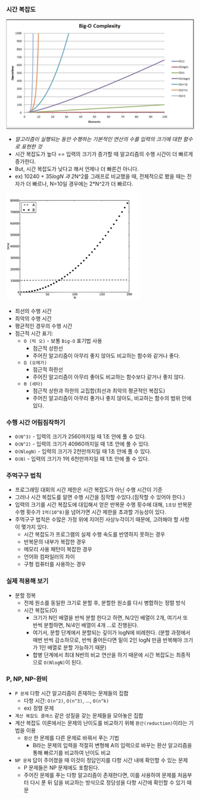 ### 시간 복잡도
![](../../img/theory/01-TimeComplexity/time_complexity_graph.png)

- *알고리즘이 실행되는 동안 수행하는 기본적인 연산의 수를 입력의 크기에 대한 함수로 표현한 것*
- 시간 복잡도가 높다 == 입력의 크기가 증가할 때 알고리즘의 수행 시간이 더 빠르게 증가한다.
- But, 시간 복잡도가 낮다고 해서 언제나 더 빠른건 아니다.
- ex) 10240 + 35*logN 과 2*N^2를 그래프로 비교했을 때, 전체적으로 봤을 때는 전자가 더 빠르나, N=10일 경우에는 2*N^2가 더 빠르다.

![](../../img/theory/01-TimeComplexity/compare_n2_and_const.png)

- 최선의 수행 시간
- 최악의 수행 시간
- 평균적인 경우의 수행 시간
- 점근적 시간 표기:
    - `O (빅 오)` - 보통 `Big-O` 표기법 사용
        - 점근적 상한선
        - 주어진 알고리즘이 아무리 좋지 않아도 비교하는 함수와 같거나 좋다.
    - `Ω (오메가)`
        - 점근적 하한선
        - 주어진 알고리즘이 아무리 좋아도 비교하는 함수보다 같거나 좋지 않다.
    - `Θ (세타)`
        - 점근적 상한과 하한의 교집합(최선과 최악의 평균적인 복잡도)
        - 주어진 알고리즘이 아무리 좋거나 좋지 않아도, 비교하는 함수의 범위 안에 있다.


### 수행 시간 어림짐작하기

- `O(N^3)` - 입력의 크기가 2560까지일 때 1초 안에 풀 수 있다.
- `O(N^2)` - 입력의 크기가 40960까지일 때 1초 안에 풀 수 있다.
- `O(NlogN)` - 입력의 크기가 2천만까지일 때 1초 안에 풀 수 있다.
- `O(N)` - 입력의 크기가 1억 6천만까지일 때 1초 안에 풀 수 있다.

 
### 주먹구구 법칙

- 프로그래밍 대회의 시간 제한은 시간 복잡도가 아닌 수행 시간이 기준
- 그러나 시간 복잡도를 알면 수행 시간을 짐작할 수있다.(짐작할 수 있어야 한다.)
- 입력의 크기를 시간 복잡도에 대입해서 얻은 반복문 수행 횟수에 대해, `1초당` 반복문 수행 횟수가 `1억(10^8)`을 넘어가면 시간 제한을 초과할 가능성이 있다.
- 주먹구구 법칙은 수많은 가정 위에 지어진 사상누각이기 때문에, 고려해야 할 사항이 몇가지 있다.
    - 시간 복잡도가 프로그램의 실제 수행 속도를 반영하지 못하는 경우
    - 반복문의 내부가 복잡한 경우
    - 메모리 사용 패턴이 복잡한 경우
    - 언어와 컴파일러의 차이
    - 구형 컴퓨터를 사용하는 경우


### 실제 적용해 보기

- 분할 정복
    - 전체 원소를 동일한 크기로 분할 후, 분할한 원소를 다시 병합하는 정렬 방식
    - 시간 복잡도(O)
        - 크기가 N인 배열을 반씩 분할 한다고 하면, N/2인 배열이 2개, 여기서 또 반씩 분할하면, N/4인 배열이 4개 ...로 진행된다.
        - 여기서, 분할 단계에서 분할되는 깊이가 logN에 비례한다. (분할 과정에서 매번 반씩 감소하므로, 반씩 줄어든다면 밑이 2인 logN 만큼 반복해야 크기가 1인 배열로 분할 가능하기 때문)
        - 합병 단계에서 최대 N번의 비교 연산을 하기 때문에 시간 복잡도는 최종적으로 `O(NlogN)`이 된다.


### P, NP, NP-완비

- `P 문제` 다항 시간 알고리즘이 존재하는 문제들의 집합
    - 다항 시간: `O(n^2)`, `O(n^3)`, ..., `O(n^k)`
    - ex) 정렬 문제
- `계산 복잡도 클래스` 같은 성질을 갖는 문제들을 모아놓은 집합
- 계산 복잡도 이론에서는 문제의 난이도를 비교하기 위해 `환산(reduction)`이라는 기법을 이용
    - `환산` 한 문제를 다른 문제로 바꿔서 푸는 기법
        - B라는 문제의 입력을 적절히 변형해 A의 입력으로 바꾸는 환산 알고리즘을 통해 빠르기를 비교하여 난이도 비교
- `NP 문제` 답이 주어졌을 때 이것이 정답인지를 다항 시간 내에 확인할 수 있는 문제
    - P 문제들은 NP 문제에도 포함된다.
    - 주어진 문제를 푸는 다항 알고리즘이 존재한다면, 이를 사용하여 문제를 처음부터 다시 푼 뒤 답을 비교하는 방식으로 정당성을 다항 시간에 확인할 수 있기 때문
